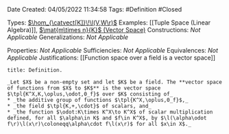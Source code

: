 <br />
<br />

Date Created: 04/05/2022 11:34:58
Tags: #Definition #Closed

Types: [$\hom_{\catvect[K]}\!\l(V,W\r)$](Vector%20Space%20of%20Linear%20Maps.md)
Examples: [[Tuple Space (Linear Algebra)]], [$\mat{m\times n}{K}$ (Vector Space)](Vector%20Space%20of%20Matrices.md)
Constructions: _Not Applicable_
Generalizations: _Not Applicable_

Properties: _Not Applicable_
Sufficiencies: _Not Applicable_
Equivalences: _Not Applicable_
Justifications: [[Function space over a field is a vector space]]

``` ad-Definition
title: Definition.

_Let $X$ be a non-empty set and let $K$ be a field. The **vector space of functions from $X$ to $K$** is the vector space $\tpl{K^X,K,\oplus,\odot,0_f}$ over $K$ consisting of_
* _the additive group of functions $\tpl{K^X,\oplus,0_f}$,_
* _the field $\tpl{K,+,\cdot}$ of scalars, and_
* _the function $\odot:K\times K^X\to K^X$ of scalar multiplication defined, for all $\alpha\in K$ and $f\in K^X$, by $\l(\alpha\odot f\r)\l(x\r)\coloneqq\alpha\cdot f\l(x\r)$ for all $x\in X$._

```
